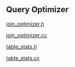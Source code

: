## Query Optimizer

[join_optimizer.h](./src/include/optimizer/join_optimizer.h)

[join_optimizer.cc](./src/optimizer/join_optimizer.cc)

[table_stats.h](./src/include/optimizer/table_stats.h)

[table_stats.cc](./src/optimizer/table_stats.cc)
